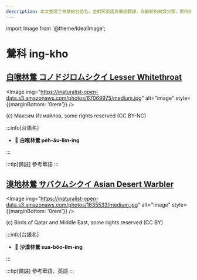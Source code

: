 ```yaml
---
description: 本文整理了林鶯的台語名，並對照英語與華語翻譯，與最新的鳥類分類，期待能夠供未來的台語鳥類圖鑑當作參考
---
```


import Image from '@theme/IdealImage';

# 鶯科 ing-kho

## [白喉林鶯 コノドジロムシクイ Lesser Whitethroat](https://ebird.org/species/leswhi4)

<Image img="https://inaturalist-open-data.s3.amazonaws.com/photos/67069975/medium.jpg" alt="image" style={{marginBottom: '0rem'}} />

<div className="image-caption">
(c) Максим Исмайлов, some rights reserved (CC BY-NC)
</div>

:::info[台語名]

- 🎯 **白喉林鶯 pe̍h-âu-lîm-ing**

:::

:::tip[備註]
參考華語
:::

## [漠地林鶯 サバクムシクイ Asian Desert Warbler](https://ebird.org/species/asdwar1)

<Image img="https://inaturalist-open-data.s3.amazonaws.com/photos/1635533/medium.jpg" alt="image" style={{marginBottom: '0rem'}} />

<div className="image-caption">
(c) Birds of Qatar and Middle East, some rights reserved (CC BY)
</div>

:::info[台語名]

- 🎯 **沙漠林鶯 sua-bôo-lîm-ing**

:::

:::tip[備註]
參考華語、英語
:::
